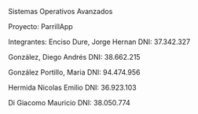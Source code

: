 Sistemas Operativos Avanzados

Proyecto: ParrillApp

Integrantes:
Enciso Dure, Jorge Hernan      	DNI: 37.342.327

González, Diego Andrés		DNI: 38.662.215

González Portillo, Maria		DNI: 94.474.956

Hermida Nicolas Emilio 		DNI: 36.923.103

Di Giacomo Mauricio		DNI: 38.050.774
